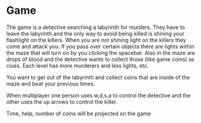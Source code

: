 # Game
The game is a detective searching a labyrinth for murders.  They have to leave the labyrinth and the only way to avoid being killed is shining your flashlight on the killers.  When you are not shining light on the killers they come and attack you.  If you pass over certain objects there are lights within the maze that will turn on by you clicking the spacebar.  Also in the maze are drops of blood and the detective wants to collect those (like game coins) as clues.  Each level has more murderers and less lights, etc. 

You want to get out of the labyrinth and collect coins that are inside of the maze and beat your previous times.  


When multiplayer one person uses w,d,s,a to control the detective and the other uses the up arrows to control the killer.  


Time, help, number of coins will be projected on the game 



